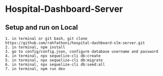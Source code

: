 # Hospital-Dashboard-Server

## Setup and run on Local
    1. in terminal or git bash, git clone https://github.com/rahfathoni/hospital-dashboard-slm-server.git
    2. in terminal, npm install
    3. go to config/config.json, configure database username and password
    4. in terminal, npx sequelize-cli db:create
    5. in terminal, npx sequelize-cli db:migrate
    6. in terminal, npx sequelize-cli db:seed:all
    7. in terminal, npm run dev
